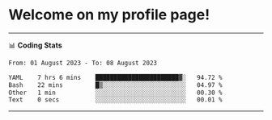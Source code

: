 # Welcome on my profile page!
<!-- print(("dralla"[::-1]+"s").capitalize()) -->

<!-- ---
👨🏻‍💻 **Busy With**
* Learning new Skills.
* Building small Projects.
* Being helpful. -->

---
📊 **Coding Stats**
<!--START_SECTION:waka-->

```txt
From: 01 August 2023 - To: 08 August 2023

YAML    7 hrs 6 mins    ███████████████████████▓░   94.72 %
Bash    22 mins         █▒░░░░░░░░░░░░░░░░░░░░░░░   04.97 %
Other   1 min           ░░░░░░░░░░░░░░░░░░░░░░░░░   00.30 %
Text    0 secs          ░░░░░░░░░░░░░░░░░░░░░░░░░   00.01 %
```

<!--END_SECTION:waka-->
---
